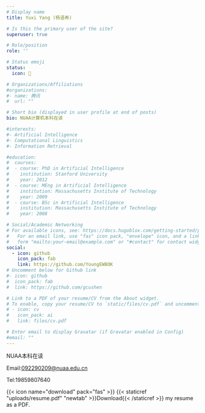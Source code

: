 ```yaml
---
# Display name
title: Yuxi Yang (杨语希)

# Is this the primary user of the site?
superuser: true

# Role/position
role: ''

# Status emoji
status:
  icon: 💪

# Organizations/Affiliations
#organizations:
#- name: 腾讯
#  url: ""

# Short bio (displayed in user profile at end of posts)
bio: NUAA计算机本科在读

#interests:
#- Artificial Intelligence
#- Computational Linguistics
#- Information Retrieval

#education:
#  courses:
#  - course: PhD in Artificial Intelligence
#    institution: Stanford University
#    year: 2012
#  - course: MEng in Artificial Intelligence
#    institution: Massachusetts Institute of Technology
#    year: 2009
#  - course: BSc in Artificial Intelligence
#    institution: Massachusetts Institute of Technology
#    year: 2008

# Social/Academic Networking
# For available icons, see: https://docs.hugoblox.com/getting-started/page-builder/#icons
#   For an email link, use "fas" icon pack, "envelope" icon, and a link in the
#   form "mailto:your-email@example.com" or "#contact" for contact widget.
social:
  - icon: github
    icon_pack: fab
    link: https://github.com/YoungEWBOK
# Uncomment below for Github link
#- icon: github
#  icon_pack: fab
#  link: https://github.com/gcushen

# Link to a PDF of your resume/CV from the About widget.
# To enable, copy your resume/CV to `static/files/cv.pdf` and uncomment the lines below.
# - icon: cv
#   icon_pack: ai
#   link: files/cv.pdf

# Enter email to display Gravatar (if Gravatar enabled in Config)
#email: ""
---
```


NUAA本科在读

Email:092290209@nuaa.edu.cn

Tel:19859807640

{{< icon name="download" pack="fas" >}} {{< staticref "uploads/resume.pdf" "newtab" >}}Download{{< /staticref >}} my resume as a PDF.
